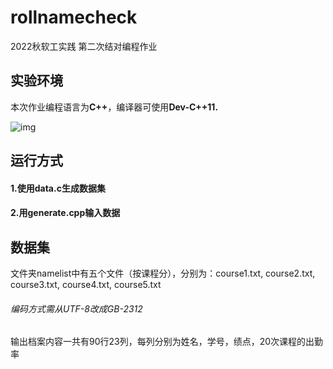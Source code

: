 # rollnamecheck
2022秋软工实践 第二次结对编程作业
## 实验环境
本次作业编程语言为**C++**，编译器可使用**Dev-C++11.**

![img](https://img-community.csdnimg.cn/images/432cf73aac054f528d3579727aaed204.JPG "#left")

## 运行方式
#### 1.使用data.c生成数据集
#### 2.用generate.cpp输入数据

## 数据集
文件夹namelist中有五个文件（按课程分），分别为：course1.txt, course2.txt, course3.txt, course4.txt, course5.txt

<h6>编码方式需从UTF-8改成GB-2312</h6>

输出档案内容一共有90行23列，每列分别为姓名，学号，绩点，20次课程的出勤率
